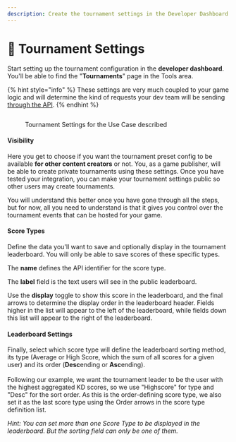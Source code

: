 ```yaml
---
description: Create the tournament settings in the Developer Dashboard
---
```


# 🔧 Tournament Settings

Start setting up the tournament configuration in the **developer dashboard**. You'll be able to find the "**Tournaments**" page in the Tools area.&#x20;

{% hint style="info" %}
These settings are very much coupled to your game logic and will determine the kind of requests your dev team will be sending[ through the API](../../../api-docs/api-docs-1/tournaments-api/).
{% endhint %}

<figure><img src="../../../.gitbook/assets/Screenshot 2023-01-09 at 21.02.42.png" alt=""><figcaption><p>Tournament Settings for the Use Case described</p></figcaption></figure>

#### Visibility

Here you get to choose if you want the tournament preset config to be available **for other content creators** or not. You, as a game publisher, will be able to create private tournaments using these settings. Once you have tested your integration, you can make your tournament settings public so other users may create tournaments.&#x20;

You will understand this better once you have gone through all the steps, but for now, all you need to understand is that it gives you control over the tournament events that can be hosted for your game.

#### Score Types

Define the data you'll want to save and optionally display in the tournament leaderboard. You will only be able to save scores of these specific types.

The **name** defines the API identifier for the score type.&#x20;

The **label** field is the text users will see in the public leaderboard.&#x20;

Use the **display** toggle to show this score in the leaderboard, and the final arrows to determine the display order in the leaderboard header. Fields higher in the list will appear to the left of the leaderboard, while fields down this list will appear to the right of the leaderboard.

#### Leaderboard Settings

Finally, select which score type will define the leaderboard sorting method, its type (Average or High Score, which the sum of all scores for a given user) and its order (**Desc**ending or **Asc**ending).\
\
Following our example, we want the tournament leader to be the user with the highest aggregated KD scores, so we use "Highscore" for type and "Desc" for the sort order. As this is the order-defining score type, we also set it as the last score type using the Order arrows in the score type definition list.



_Hint: You can set more than one Score Type to be displayed in the leaderboard. But the sorting field can only be one of them._
